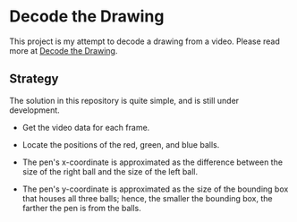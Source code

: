 # Decode the Drawing

This project is my attempt to decode a drawing from a video. Please read more at [Decode the Drawing](https://radufromfinland.com/decodeTheDrawings/).

## Strategy

The solution in this repository is quite simple, and is still under development.

- Get the video data for each frame.

- Locate the positions of the red, green, and blue balls.

- The pen's x-coordinate is approximated as the difference between the size of the right ball and the size of the left ball.

- The pen's y-coordinate is approximated as the size of the bounding box that houses all three balls; hence, the smaller the bounding box, the farther the pen is from the balls.
